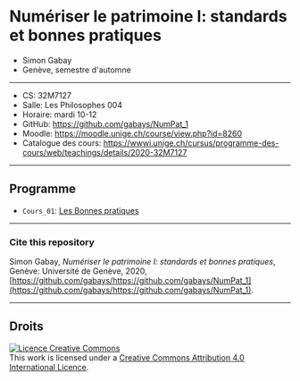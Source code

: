 # Numériser le patrimoine I: standards et bonnes pratiques

* Simon Gabay
* Genève, semestre d'automne

---
* CS: 32M7127
* Salle: Les Philosophes 004
* Horaire: mardi 10-12
* GitHub: https://github.com/gabays/NumPat_1
* Moodle: https://moodle.unige.ch/course/view.php?id=8260
* Catalogue des cours: https://wwwi.unige.ch/cursus/programme-des-cours/web/teachings/details/2020-32M7127

---
## Programme

* `Cours_01`: [Les Bonnes pratiques](https://github.com/gabays/NumPat_1/tree/master/NumPat_1_1)

---
### Cite this repository

Simon Gabay, _Numériser le patrimoine I: standards et bonnes pratiques_, Genève: Université de Genève, 2020, [https://github.com/gabays/https://github.com/gabays/NumPat_1](https://github.com/gabays/https://github.com/gabays/NumPat_1).

---
## Droits

<a rel="license" href="http://creativecommons.org/licenses/by-sa/4.0/"><img alt="Licence Creative Commons" style="border-width:0" src="https://i.creativecommons.org/l/by-sa/4.0/88x31.png" /></a><br />This work is licensed under a <a rel="license" href="http://creativecommons.org/licenses/by-sa/4.0/">Creative Commons Attribution 4.0 International Licence</a>.

